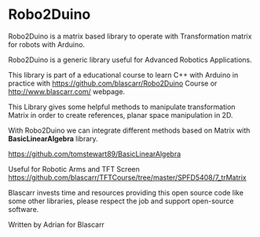 # Robo2Duino
Robo2Duino is a matrix based library to operate with Transformation matrix for robots with Arduino.

Robo2Duino is a generic library useful for Advanced Robotics Applications.

This library is part of a educational course to learn C++ with Arduino in practice with https://github.com/blascarr/Robo2Duino Course or http://www.blascarr.com/ webpage.

This Library gives some helpful methods to manipulate transformation Matrix in order to create references, planar space manipulation in 2D.

With Robo2Duino we can integrate different methods based on Matrix with <b>BasicLinearAlgebra</b> library.

https://github.com/tomstewart89/BasicLinearAlgebra

Useful for Robotic Arms and TFT Screen <a href="https://github.com/blascarr/TFTCourse/tree/master/SPFD5408/7_trMatrix">https://github.com/blascarr/TFTCourse/tree/master/SPFD5408/7_trMatrix</a>

  Blascarr invests time and resources providing this open source code like some other libraries, please
  respect the job and support open-source software.
  
Written by Adrian for Blascarr
